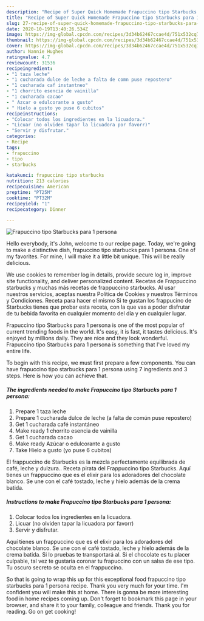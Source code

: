 ```yaml
---
description: "Recipe of Super Quick Homemade Frapuccino tipo Starbucks para 1 persona"
title: "Recipe of Super Quick Homemade Frapuccino tipo Starbucks para 1 persona"
slug: 27-recipe-of-super-quick-homemade-frapuccino-tipo-starbucks-para-1-persona
date: 2020-10-19T13:40:26.534Z
image: https://img-global.cpcdn.com/recipes/3d34b62467ccae4d/751x532cq70/frapuccino-tipo-starbucks-para-1-persona-foto-principal.jpg
thumbnail: https://img-global.cpcdn.com/recipes/3d34b62467ccae4d/751x532cq70/frapuccino-tipo-starbucks-para-1-persona-foto-principal.jpg
cover: https://img-global.cpcdn.com/recipes/3d34b62467ccae4d/751x532cq70/frapuccino-tipo-starbucks-para-1-persona-foto-principal.jpg
author: Nannie Hughes
ratingvalue: 4.7
reviewcount: 31536
recipeingredient:
- "1 taza leche"
- "1 cucharada dulce de leche a falta de comn puse repostero"
- "1 cucharada caf instantneo"
- "1 chorrito esencia de vainilla"
- "1 cucharada cacao"
- " Azcar o edulcorante a gusto"
- " Hielo a gusto yo puse 6 cubitos"
recipeinstructions:
- "Colocar todos los ingredientes en la licuadora."
- "Licuar (no olviden tapar la licuadora por favorr)"
- "Servir y disfrutar."
categories:
- Recipe
tags:
- frapuccino
- tipo
- starbucks

katakunci: frapuccino tipo starbucks 
nutrition: 213 calories
recipecuisine: American
preptime: "PT25M"
cooktime: "PT32M"
recipeyield: "1"
recipecategory: Dinner

---
```



![Frapuccino tipo Starbucks para 1 persona](https://img-global.cpcdn.com/recipes/3d34b62467ccae4d/751x532cq70/frapuccino-tipo-starbucks-para-1-persona-foto-principal.jpg)

Hello everybody, it's John, welcome to our recipe page. Today, we're going to make a distinctive dish, frapuccino tipo starbucks para 1 persona. One of my favorites. For mine, I will make it a little bit unique. This will be really delicious.

We use cookies to remember log in details, provide secure log in, improve site functionality, and deliver personalized content. Recetas de Frappuccino starbucks y muchas más recetas de frappuccino starbucks. Al usar nuestros servicios, aceptas nuestra Política de Cookies y nuestros Términos y Condiciones. Receta para hacer el mismo Si te gustan los frappucino de Starbucks tienes que probar esta receta, con la que vas a poder disfrutar de tu bebida favorita en cualquier momento del día y en cualquier lugar.

Frapuccino tipo Starbucks para 1 persona is one of the most popular of current trending foods in the world. It's easy, it is fast, it tastes delicious. It's enjoyed by millions daily. They are nice and they look wonderful. Frapuccino tipo Starbucks para 1 persona is something that I've loved my entire life.


To begin with this recipe, we must first prepare a few components. You can have frapuccino tipo starbucks para 1 persona using 7 ingredients and 3 steps. Here is how you can achieve that.

<!--inarticleads1-->

##### The ingredients needed to make Frapuccino tipo Starbucks para 1 persona:

1. Prepare 1 taza leche
1. Prepare 1 cucharada dulce de leche (a falta de común puse repostero)
1. Get 1 cucharada café instantáneo
1. Make ready 1 chorrito esencia de vainilla
1. Get 1 cucharada cacao
1. Make ready  Azúcar o edulcorante a gusto
1. Take  Hielo a gusto (yo puse 6 cubitos)


El frappuccino de Starbucks es la mezcla perfectamente equilibrada de café, leche y dulzura.. Receta pirata del Frappuccino tipo Starbucks. Aquí tienes un frappuccino que es el elixir para los adoradores del chocolate blanco. Se une con el café tostado, leche y hielo además de la crema batida. 

<!--inarticleads2-->

##### Instructions to make Frapuccino tipo Starbucks para 1 persona:

1. Colocar todos los ingredientes en la licuadora.
1. Licuar (no olviden tapar la licuadora por favorr)
1. Servir y disfrutar.


Aquí tienes un frappuccino que es el elixir para los adoradores del chocolate blanco. Se une con el café tostado, leche y hielo además de la crema batida. Si lo pruebas te transportará al. Si el chocolate es tu placer culpable, tal vez te gustaría coronar tu frapuccino con un salsa de ese tipo. Tu oscuro secreto se oculta en el frappuccino. 

So that is going to wrap this up for this exceptional food frapuccino tipo starbucks para 1 persona recipe. Thank you very much for your time. I'm confident you will make this at home. There is gonna be more interesting food in home recipes coming up. Don't forget to bookmark this page in your browser, and share it to your family, colleague and friends. Thank you for reading. Go on get cooking!
